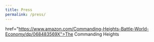 ```yaml
---
title: Press
permalink: /press/
---
```

</a>href="https://www.amazon.com/Commanding-Heights-Battle-World-Economy/dp/068483569X">The Commanding Heights</a>
